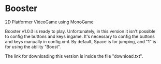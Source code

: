 Booster
=======

2D Platformer VideoGame using MonoGame

Booster v1.0.0 is ready to play.
Unfortunately, in this version it isn't possible to config the buttons and keys ingame.
It's necessary to config the buttons and keys manually in config.xml.
By default, Space is for jumping, and "1" is for using the ability "Boost".

The link for downloading this version is inside the file "download.txt".
